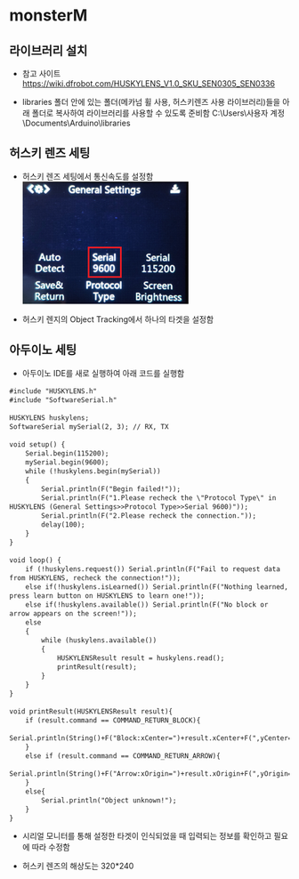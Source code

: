 # monsterM

## 라이브러리 설치
* 참고 사이트  
https://wiki.dfrobot.com/HUSKYLENS_V1.0_SKU_SEN0305_SEN0336  

* libraries 폴더 안에 있는 폴더(메카넘 휠 사용, 허스키렌즈 사용 라이브러리)들을 아래 폴더로 복사하여 라이브러리를 사용할 수 있도록 준비함
C:\Users\사용자 계정\Documents\Arduino\libraries

## 허스키 렌즈 세팅  
* 허스키 렌즈 세팅에서 통신속도를 설정함  
![](https://raw.githubusercontent.com/DFRobot/Wiki/master/SEN0305/image/UartMode.png)  

* 허스키 렌지의 Object Tracking에서 하나의 타겟을 설정함  


## 아두이노 세팅  
* 아두이노 IDE를 새로 실행하여 아래 코드를 실행함
```
#include "HUSKYLENS.h"
#include "SoftwareSerial.h"

HUSKYLENS huskylens;
SoftwareSerial mySerial(2, 3); // RX, TX

void setup() {
    Serial.begin(115200);
    mySerial.begin(9600);
    while (!huskylens.begin(mySerial))
    {
        Serial.println(F("Begin failed!"));
        Serial.println(F("1.Please recheck the \"Protocol Type\" in HUSKYLENS (General Settings>>Protocol Type>>Serial 9600)"));
        Serial.println(F("2.Please recheck the connection."));
        delay(100);
    }
}

void loop() {
    if (!huskylens.request()) Serial.println(F("Fail to request data from HUSKYLENS, recheck the connection!"));
    else if(!huskylens.isLearned()) Serial.println(F("Nothing learned, press learn button on HUSKYLENS to learn one!"));
    else if(!huskylens.available()) Serial.println(F("No block or arrow appears on the screen!"));
    else
    {
        while (huskylens.available())
        {
            HUSKYLENSResult result = huskylens.read();
            printResult(result);
        }    
    }
}

void printResult(HUSKYLENSResult result){
    if (result.command == COMMAND_RETURN_BLOCK){
        Serial.println(String()+F("Block:xCenter=")+result.xCenter+F(",yCenter=")+result.yCenter+F(",width=")+result.width+F(",height=")+result.height+F(",ID=")+result.ID);
    }
    else if (result.command == COMMAND_RETURN_ARROW){
        Serial.println(String()+F("Arrow:xOrigin=")+result.xOrigin+F(",yOrigin=")+result.yOrigin+F(",xTarget=")+result.xTarget+F(",yTarget=")+result.yTarget+F(",ID=")+result.ID);
    }
    else{
        Serial.println("Object unknown!");
    }
}
```

* 시리얼 모니터를 통해 설정한 타겟이 인식되었을 때 입력되는 정보를 확인하고 필요에 따라 수정함  

* 허스키 렌즈의 해상도는 320*240  

